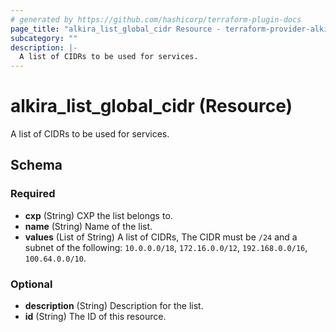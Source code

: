 ```yaml
---
# generated by https://github.com/hashicorp/terraform-plugin-docs
page_title: "alkira_list_global_cidr Resource - terraform-provider-alkira"
subcategory: ""
description: |-
  A list of CIDRs to be used for services.
---
```


# alkira_list_global_cidr (Resource)

A list of CIDRs to be used for services.



<!-- schema generated by tfplugindocs -->
## Schema

### Required

- **cxp** (String) CXP the list belongs to.
- **name** (String) Name of the list.
- **values** (List of String) A list of CIDRs, The CIDR must be `/24` and a subnet of the following: `10.0.0.0/18`, `172.16.0.0/12`, `192.168.0.0/16`, `100.64.0.0/10`.

### Optional

- **description** (String) Description for the list.
- **id** (String) The ID of this resource.


